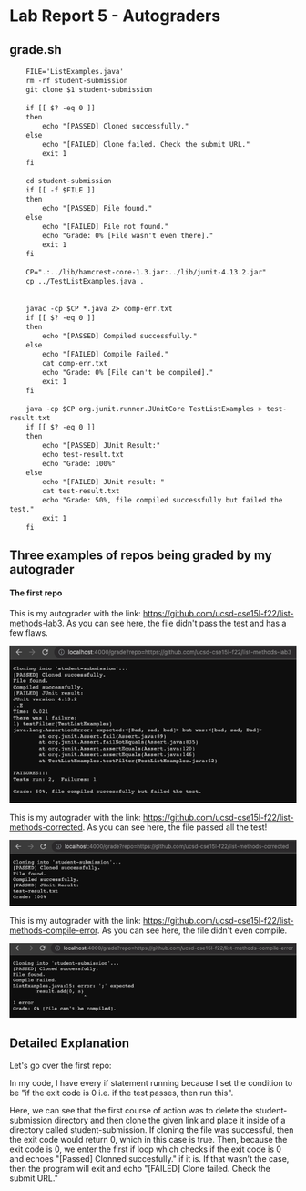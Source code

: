 
# Lab Report 5 - Autograders

## grade.sh 

        FILE='ListExamples.java'
        rm -rf student-submission
        git clone $1 student-submission

        if [[ $? -eq 0 ]]
        then
            echo "[PASSED] Cloned successfully."
        else
            echo "[FAILED] Clone failed. Check the submit URL."
            exit 1
        fi

        cd student-submission
        if [[ -f $FILE ]]
        then 
            echo "[PASSED] File found."
        else
            echo "[FAILED] File not found."
            echo "Grade: 0% [File wasn't even there]."
            exit 1
        fi  

        CP=".:../lib/hamcrest-core-1.3.jar:../lib/junit-4.13.2.jar"
        cp ../TestListExamples.java .


        javac -cp $CP *.java 2> comp-err.txt
        if [[ $? -eq 0 ]]
        then
            echo "[PASSED] Compiled successfully."
        else
            echo "[FAILED] Compile Failed."
            cat comp-err.txt
            echo "Grade: 0% [File can't be compiled]."
            exit 1
        fi

        java -cp $CP org.junit.runner.JUnitCore TestListExamples > test-result.txt
        if [[ $? -eq 0 ]]
        then
            echo "[PASSED] JUnit Result:"
            echo test-result.txt
            echo "Grade: 100%"
        else
            echo "[FAILED] JUnit result: "
            cat test-result.txt
            echo "Grade: 50%, file compiled successfully but failed the test."
            exit 1
        fi




## Three examples of repos being graded by my autograder

#### The first repo

This is my autograder with the link: https://github.com/ucsd-cse15l-f22/list-methods-lab3. As you can see here, the file didn't pass the test and has a few flaws.

![first_repo](first_repo.png)

This is my autograder with the link: https://github.com/ucsd-cse15l-f22/list-methods-corrected. As you can see here, the file passed all the test!

![second_repo](second_repo.png)

This is my autograder with the link: https://github.com/ucsd-cse15l-f22/list-methods-compile-error. As you can see here, the file didn't even compile.

![third_repo](third_repo.png)

## Detailed Explanation

Let's go over the first repo:         

In my code, I have every if statement running because I set the condition to be "if the exit code is 0 i.e. if the test passes, then run this".       

Here, we can see that the first course of action was to delete the student-submission directory and then clone the given link and place it inside of a directory called student-submission. If cloning the file was successful, then the exit code would return 0, which in this case is true. Then, because the exit code is 0, we enter the first if loop which checks if the exit code is 0 and echoes "[Passed] Clonned succesfully." if it is. If that wasn't the case, then the program will exit and echo "[FAILED] Clone failed. Check the submit URL."
